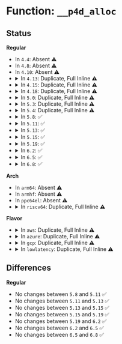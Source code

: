 # Function: <code>__p4d_alloc</code>

## Status
<b>Regular</b>
<ul>
<li>
In <code>4.4</code>: Absent ⚠️
</li>
<li>
In <code>4.8</code>: Absent ⚠️
</li>
<li>
In <code>4.10</code>: Absent ⚠️
</li>
<li>
<details>
<summary>In <code>4.13</code>: Duplicate, Full Inline ⚠️</summary>

**Collision:** Static Duplication

**Inline:** Full

**Transformation:** False

**Instances:**

```
In arch/x86/kernel/espfix_64.c (0)
Location: include/linux/mm.h:1573
Inline: True
```
```
In arch/x86/kernel/tboot.c (0)
Location: include/linux/mm.h:1573
Inline: True
```
```
In arch/x86/platform/efi/efi_64.c (0)
Location: include/linux/mm.h:1573
Inline: True
```
```
In mm/memory.c (0)
Location: include/linux/mm.h:1573
Inline: True
```
```
In mm/mremap.c (0)
Location: include/linux/mm.h:1573
Inline: True
```
```
In mm/vmalloc.c (0)
Location: include/linux/mm.h:1573
Inline: True
```
```
In mm/userfaultfd.c (0)
Location: include/linux/mm.h:1573
Inline: True
```
```
In lib/ioremap.c (0)
Location: include/linux/mm.h:1573
Inline: True
```
</details>
</li>
<li>
<details>
<summary>In <code>4.15</code>: Duplicate, Full Inline ⚠️</summary>

**Collision:** Static Duplication

**Inline:** Full

**Transformation:** False

**Instances:**

```
In arch/x86/kernel/espfix_64.c (0)
Location: include/linux/mm.h:1647
Inline: True
```
```
In arch/x86/kernel/tboot.c (0)
Location: include/linux/mm.h:1647
Inline: True
```
```
In arch/x86/platform/efi/efi_64.c (0)
Location: include/linux/mm.h:1647
Inline: True
```
```
In mm/memory.c (0)
Location: include/linux/mm.h:1647
Inline: True
```
```
In mm/mremap.c (0)
Location: include/linux/mm.h:1647
Inline: True
```
```
In mm/vmalloc.c (0)
Location: include/linux/mm.h:1647
Inline: True
```
```
In mm/hugetlb.c (0)
Location: include/linux/mm.h:1647
Inline: True
```
```
In mm/migrate.c (0)
Location: include/linux/mm.h:1647
Inline: True
```
```
In mm/userfaultfd.c (0)
Location: include/linux/mm.h:1647
Inline: True
```
```
In lib/ioremap.c (0)
Location: include/linux/mm.h:1647
Inline: True
```
</details>
</li>
<li>
<details>
<summary>In <code>4.18</code>: Duplicate, Full Inline ⚠️</summary>

**Collision:** Static Duplication

**Inline:** Full

**Transformation:** False

**Instances:**

```
In arch/x86/kernel/espfix_64.c (0)
Location: include/linux/mm.h:1734
Inline: True
```
```
In arch/x86/kernel/tboot.c (0)
Location: include/linux/mm.h:1734
Inline: True
```
```
In arch/x86/platform/efi/efi_64.c (0)
Location: include/linux/mm.h:1734
Inline: True
```
```
In mm/memory.c (0)
Location: include/linux/mm.h:1734
Inline: True
```
```
In mm/mremap.c (0)
Location: include/linux/mm.h:1734
Inline: True
```
```
In mm/vmalloc.c (0)
Location: include/linux/mm.h:1734
Inline: True
```
```
In mm/hugetlb.c (0)
Location: include/linux/mm.h:1734
Inline: True
```
```
In mm/migrate.c (0)
Location: include/linux/mm.h:1734
Inline: True
```
```
In mm/userfaultfd.c (0)
Location: include/linux/mm.h:1734
Inline: True
```
```
In lib/ioremap.c (0)
Location: include/linux/mm.h:1734
Inline: True
```
</details>
</li>
<li>
<details>
<summary>In <code>5.0</code>: Duplicate, Full Inline ⚠️</summary>

**Collision:** Static Duplication

**Inline:** Full

**Transformation:** False

**Instances:**

```
In arch/x86/kernel/espfix_64.c (0)
Location: include/linux/mm.h:1804
Inline: True
```
```
In arch/x86/kernel/tboot.c (0)
Location: include/linux/mm.h:1804
Inline: True
```
```
In arch/x86/platform/efi/efi_64.c (0)
Location: include/linux/mm.h:1804
Inline: True
```
```
In mm/memory.c (0)
Location: include/linux/mm.h:1804
Inline: True
```
```
In mm/mremap.c (0)
Location: include/linux/mm.h:1804
Inline: True
```
```
In mm/vmalloc.c (0)
Location: include/linux/mm.h:1804
Inline: True
```
```
In mm/hugetlb.c (0)
Location: include/linux/mm.h:1804
Inline: True
```
```
In mm/migrate.c (0)
Location: include/linux/mm.h:1804
Inline: True
```
```
In mm/userfaultfd.c (0)
Location: include/linux/mm.h:1804
Inline: True
```
```
In lib/ioremap.c (0)
Location: include/linux/mm.h:1804
Inline: True
```
</details>
</li>
<li>
<details>
<summary>In <code>5.3</code>: Duplicate, Full Inline ⚠️</summary>

**Collision:** Static Duplication

**Inline:** Full

**Transformation:** False

**Instances:**

```
In arch/x86/kernel/espfix_64.c (0)
Location: include/linux/mm.h:1799
Inline: True
```
```
In arch/x86/kernel/tboot.c (0)
Location: include/linux/mm.h:1799
Inline: True
```
```
In arch/x86/platform/efi/efi_64.c (0)
Location: include/linux/mm.h:1799
Inline: True
```
```
In mm/memory.c (0)
Location: include/linux/mm.h:1799
Inline: True
```
```
In mm/mremap.c (0)
Location: include/linux/mm.h:1799
Inline: True
```
```
In mm/vmalloc.c (0)
Location: include/linux/mm.h:1799
Inline: True
```
```
In mm/hugetlb.c (0)
Location: include/linux/mm.h:1799
Inline: True
```
```
In mm/userfaultfd.c (0)
Location: include/linux/mm.h:1799
Inline: True
```
```
In lib/ioremap.c (0)
Location: include/linux/mm.h:1799
Inline: True
```
</details>
</li>
<li>
<details>
<summary>In <code>5.4</code>: Duplicate, Full Inline ⚠️</summary>

**Collision:** Static Duplication

**Inline:** Full

**Transformation:** False

**Instances:**

```
In arch/x86/kernel/espfix_64.c (0)
Location: include/linux/mm.h:1771
Inline: True
```
```
In arch/x86/kernel/tboot.c (0)
Location: include/linux/mm.h:1771
Inline: True
```
```
In arch/x86/platform/efi/efi_64.c (0)
Location: include/linux/mm.h:1771
Inline: True
```
```
In mm/memory.c (0)
Location: include/linux/mm.h:1771
Inline: True
```
```
In mm/mremap.c (0)
Location: include/linux/mm.h:1771
Inline: True
```
```
In mm/vmalloc.c (0)
Location: include/linux/mm.h:1771
Inline: True
```
```
In mm/hugetlb.c (0)
Location: include/linux/mm.h:1771
Inline: True
```
```
In mm/migrate.c (0)
Location: include/linux/mm.h:1771
Inline: True
```
```
In mm/userfaultfd.c (0)
Location: include/linux/mm.h:1771
Inline: True
```
```
In lib/ioremap.c (0)
Location: include/linux/mm.h:1771
Inline: True
```
</details>
</li>
<li>
<details>
<summary>In <code>5.8</code>: ✅</summary>

```c
int __p4d_alloc(struct mm_struct *mm, pgd_t *pgd, long unsigned int address);
```

**Collision:** Unique Global

**Inline:** No

**Transformation:** False

**Instances:**

```
In mm/memory.c (ffffffff81292460)
Location: mm/memory.c:4431
Inline: False
Direct callers:
  - arch/x86/kernel/espfix_64.c:init_espfix_bsp
  - arch/x86/kernel/tboot.c:map_tboot_page
  - arch/x86/platform/efi/efi_64.c:efi_alloc_page_tables
  - arch/x86/platform/uv/bios_uv.c:efi_uv1_memmap_phys_prolog
  - mm/memory.c:__handle_mm_fault
  - mm/memory.c:apply_to_p4d_range
  - mm/memory.c:remap_pfn_range
  - mm/memory.c:__get_locked_pte
  - mm/memory.c:copy_page_range
  - mm/vmalloc.c:vmap_p4d_range
  - mm/hugetlb.c:huge_pte_alloc
  - mm/migrate.c:p4d_alloc
  - mm/userfaultfd.c:mm_alloc_pmd
  - lib/ioremap.c:ioremap_page_range
```
**Symbols:**

```
ffffffff81292460-ffffffff812924f7: __p4d_alloc (STB_GLOBAL)
```
</details>
</li>
<li>
<details>
<summary>In <code>5.11</code>: ✅</summary>

```c
int __p4d_alloc(struct mm_struct *mm, pgd_t *pgd, long unsigned int address);
```

**Collision:** Unique Global

**Inline:** No

**Transformation:** False

**Instances:**

```
In mm/memory.c (ffffffff8129cd10)
Location: mm/memory.c:4654
Inline: False
Direct callers:
  - arch/x86/kernel/espfix_64.c:init_espfix_bsp
  - arch/x86/kernel/tboot.c:map_tboot_page
  - arch/x86/mm/init_64.c:preallocate_vmalloc_pages
  - arch/x86/platform/efi/efi_64.c:efi_alloc_page_tables
  - mm/memory.c:__handle_mm_fault
  - mm/memory.c:__apply_to_page_range
  - mm/memory.c:remap_pfn_range
  - mm/memory.c:__get_locked_pte
  - mm/memory.c:copy_p4d_range
  - mm/vmalloc.c:vmap_p4d_range
  - mm/ioremap.c:ioremap_page_range
  - mm/hugetlb.c:huge_pte_alloc
  - mm/migrate.c:p4d_alloc
  - mm/userfaultfd.c:mm_alloc_pmd
```
**Symbols:**

```
ffffffff8129cd10-ffffffff8129cda7: __p4d_alloc (STB_GLOBAL)
```
</details>
</li>
<li>
<details>
<summary>In <code>5.13</code>: ✅</summary>

```c
int __p4d_alloc(struct mm_struct *mm, pgd_t *pgd, long unsigned int address);
```

**Collision:** Unique Global

**Inline:** No

**Transformation:** False

**Instances:**

```
In mm/memory.c (ffffffff812a23f0)
Location: mm/memory.c:4681
Inline: False
Direct callers:
  - arch/x86/kernel/espfix_64.c:init_espfix_bsp
  - arch/x86/kernel/tboot.c:map_tboot_page
  - arch/x86/mm/init_64.c:preallocate_vmalloc_pages
  - arch/x86/platform/efi/efi_64.c:efi_alloc_page_tables
  - mm/memory.c:__handle_mm_fault
  - mm/memory.c:__apply_to_page_range
  - mm/memory.c:remap_pfn_range_notrack
  - mm/memory.c:__get_locked_pte
  - mm/memory.c:copy_p4d_range
  - mm/vmalloc.c:vmap_small_pages_range_noflush
  - mm/vmalloc.c:vmap_range_noflush
  - mm/hugetlb.c:huge_pte_alloc
  - mm/userfaultfd.c:mm_alloc_pmd
```
**Symbols:**

```
ffffffff812a23f0-ffffffff812a248e: __p4d_alloc (STB_GLOBAL)
```
</details>
</li>
<li>
<details>
<summary>In <code>5.15</code>: ✅</summary>

```c
int __p4d_alloc(struct mm_struct *mm, pgd_t *pgd, long unsigned int address);
```

**Collision:** Unique Global

**Inline:** No

**Transformation:** False

**Instances:**

```
In mm/memory.c (ffffffff812e3760)
Location: mm/memory.c:4827
Inline: False
Direct callers:
  - arch/x86/kernel/espfix_64.c:init_espfix_bsp
  - arch/x86/kernel/tboot.c:map_tboot_page
  - arch/x86/mm/init_64.c:preallocate_vmalloc_pages
  - arch/x86/platform/efi/efi_64.c:efi_alloc_page_tables
  - mm/memory.c:__handle_mm_fault
  - mm/memory.c:__apply_to_page_range
  - mm/memory.c:remap_pfn_range_notrack
  - mm/memory.c:walk_to_pmd
  - mm/memory.c:copy_p4d_range
  - mm/vmalloc.c:vmap_small_pages_range_noflush
  - mm/vmalloc.c:vmap_range_noflush
  - mm/hugetlb.c:huge_pte_alloc
  - mm/userfaultfd.c:mm_alloc_pmd
```
**Symbols:**

```
ffffffff812e3760-ffffffff812e37fe: __p4d_alloc (STB_GLOBAL)
```
</details>
</li>
<li>
<details>
<summary>In <code>5.19</code>: ✅</summary>

```c
int __p4d_alloc(struct mm_struct *mm, pgd_t *pgd, long unsigned int address);
```

**Collision:** Unique Global

**Inline:** No

**Transformation:** False

**Instances:**

```
In mm/memory.c (ffffffff81344b00)
Location: mm/memory.c:5170
Inline: False
Direct callers:
  - arch/x86/kernel/espfix_64.c:init_espfix_bsp
  - arch/x86/kernel/tboot.c:map_tboot_page
  - arch/x86/mm/init_64.c:preallocate_vmalloc_pages
  - arch/x86/platform/efi/efi_64.c:efi_alloc_page_tables
  - mm/memory.c:__handle_mm_fault
  - mm/memory.c:__apply_to_page_range
  - mm/memory.c:remap_pfn_range_notrack
  - mm/memory.c:walk_to_pmd
  - mm/memory.c:copy_p4d_range
  - mm/mprotect.c:change_protection_range
  - mm/vmalloc.c:vmap_small_pages_range_noflush
  - mm/vmalloc.c:vmap_range_noflush
  - mm/hugetlb.c:huge_pte_alloc
  - mm/userfaultfd.c:mm_alloc_pmd
```
**Symbols:**

```
ffffffff81344b00-ffffffff81344b9e: __p4d_alloc (STB_GLOBAL)
```
</details>
</li>
<li>
<details>
<summary>In <code>6.2</code>: ✅</summary>

```c
int __p4d_alloc(struct mm_struct *mm, pgd_t *pgd, long unsigned int address);
```

**Collision:** Unique Global

**Inline:** No

**Transformation:** False

**Instances:**

```
In mm/memory.c (ffffffff813bcd10)
Location: mm/memory.c:5250
Inline: False
Direct callers:
  - arch/x86/kernel/espfix_64.c:init_espfix_bsp
  - arch/x86/kernel/tboot.c:map_tboot_page
  - arch/x86/mm/init_64.c:preallocate_vmalloc_pages
  - arch/x86/platform/efi/efi_64.c:efi_alloc_page_tables
  - mm/memory.c:__handle_mm_fault
  - mm/memory.c:__apply_to_page_range
  - mm/memory.c:remap_pfn_range_notrack
  - mm/memory.c:walk_to_pmd
  - mm/memory.c:copy_p4d_range
  - mm/mprotect.c:change_protection_range
  - mm/vmalloc.c:vmap_small_pages_range_noflush
  - mm/vmalloc.c:vmap_range_noflush
  - mm/hugetlb.c:huge_pte_alloc
  - mm/migrate_device.c:p4d_alloc
  - mm/userfaultfd.c:mm_alloc_pmd
```
**Symbols:**

```
ffffffff813bcd10-ffffffff813bcdae: __p4d_alloc (STB_GLOBAL)
```
</details>
</li>
<li>
<details>
<summary>In <code>6.5</code>: ✅</summary>

```c
int __p4d_alloc(struct mm_struct *mm, pgd_t *pgd, long unsigned int address);
```

**Collision:** Unique Global

**Inline:** No

**Transformation:** False

**Instances:**

```
In mm/memory.c (ffffffff813f1a30)
Location: mm/memory.c:5442
Inline: False
Direct callers:
  - arch/x86/kernel/espfix_64.c:init_espfix_bsp
  - arch/x86/kernel/tboot.c:map_tboot_page
  - arch/x86/mm/init_64.c:preallocate_vmalloc_pages
  - arch/x86/platform/efi/efi_64.c:efi_alloc_page_tables
  - mm/memory.c:__handle_mm_fault
  - mm/memory.c:__apply_to_page_range
  - mm/memory.c:remap_p4d_range
  - mm/memory.c:walk_to_pmd
  - mm/memory.c:copy_p4d_range
  - mm/mprotect.c:change_protection_range
  - mm/vmalloc.c:vmap_small_pages_range_noflush
  - mm/vmalloc.c:vmap_range_noflush
  - mm/hugetlb.c:huge_pte_alloc
  - mm/migrate_device.c:p4d_alloc
  - mm/userfaultfd.c:mm_alloc_pmd
```
**Symbols:**

```
ffffffff813f1a30-ffffffff813f1ad1: __p4d_alloc (STB_GLOBAL)
```
</details>
</li>
<li>
<details>
<summary>In <code>6.8</code>: ✅</summary>

```c
int __p4d_alloc(struct mm_struct *mm, pgd_t *pgd, long unsigned int address);
```

**Collision:** Unique Global

**Inline:** No

**Transformation:** False

**Instances:**

```
In mm/memory.c (ffffffff8141c6e0)
Location: mm/memory.c:5668
Inline: False
Direct callers:
  - arch/x86/kernel/espfix_64.c:init_espfix_bsp
  - arch/x86/kernel/tboot.c:map_tboot_page
  - arch/x86/mm/init_64.c:preallocate_vmalloc_pages
  - arch/x86/platform/efi/efi_64.c:efi_alloc_page_tables
  - mm/memory.c:__handle_mm_fault
  - mm/memory.c:__apply_to_page_range
  - mm/memory.c:remap_pfn_range_notrack
  - mm/memory.c:walk_to_pmd
  - mm/memory.c:copy_p4d_range
  - mm/mprotect.c:change_protection_range
  - mm/vmalloc.c:vmap_small_pages_range_noflush
  - mm/vmalloc.c:vmap_range_noflush
  - mm/hugetlb.c:huge_pte_alloc
  - mm/migrate_device.c:p4d_alloc
  - mm/userfaultfd.c:mm_alloc_pmd
```
**Symbols:**

```
ffffffff8141c6e0-ffffffff8141c781: __p4d_alloc (STB_GLOBAL)
```
</details>
</li>
</ul>
<b>Arch</b>
<ul>
<li>
In <code>arm64</code>: Absent ⚠️
</li>
<li>
In <code>armhf</code>: Absent ⚠️
</li>
<li>
In <code>ppc64el</code>: Absent ⚠️
</li>
<li>
<details>
<summary>In <code>riscv64</code>: Duplicate, Full Inline ⚠️</summary>

**Collision:** Static Duplication

**Inline:** Full

**Transformation:** False

**Instances:**

```
In mm/memory.c (0)
Location: include/linux/mm.h:1771
Inline: True
```
```
In mm/mremap.c (0)
Location: include/linux/mm.h:1771
Inline: True
```
```
In mm/vmalloc.c (0)
Location: include/linux/mm.h:1771
Inline: True
```
```
In mm/hugetlb.c (0)
Location: include/linux/mm.h:1771
Inline: True
```
```
In mm/userfaultfd.c (0)
Location: include/linux/mm.h:1771
Inline: True
```
```
In lib/ioremap.c (0)
Location: include/linux/mm.h:1771
Inline: True
```
</details>
</li>
</ul>
<b>Flavor</b>
<ul>
<li>
<details>
<summary>In <code>aws</code>: Duplicate, Full Inline ⚠️</summary>

**Collision:** Static Duplication

**Inline:** Full

**Transformation:** False

**Instances:**

```
In arch/x86/kernel/espfix_64.c (0)
Location: include/linux/mm.h:1771
Inline: True
```
```
In arch/x86/kernel/tboot.c (0)
Location: include/linux/mm.h:1771
Inline: True
```
```
In arch/x86/platform/efi/efi_64.c (0)
Location: include/linux/mm.h:1771
Inline: True
```
```
In mm/memory.c (0)
Location: include/linux/mm.h:1771
Inline: True
```
```
In mm/mremap.c (0)
Location: include/linux/mm.h:1771
Inline: True
```
```
In mm/vmalloc.c (0)
Location: include/linux/mm.h:1771
Inline: True
```
```
In mm/hugetlb.c (0)
Location: include/linux/mm.h:1771
Inline: True
```
```
In mm/migrate.c (0)
Location: include/linux/mm.h:1771
Inline: True
```
```
In mm/userfaultfd.c (0)
Location: include/linux/mm.h:1771
Inline: True
```
```
In lib/ioremap.c (0)
Location: include/linux/mm.h:1771
Inline: True
```
</details>
</li>
<li>
<details>
<summary>In <code>azure</code>: Duplicate, Full Inline ⚠️</summary>

**Collision:** Static Duplication

**Inline:** Full

**Transformation:** False

**Instances:**

```
In arch/x86/kernel/espfix_64.c (0)
Location: include/linux/mm.h:1771
Inline: True
```
```
In arch/x86/kernel/tboot.c (0)
Location: include/linux/mm.h:1771
Inline: True
```
```
In arch/x86/platform/efi/efi_64.c (0)
Location: include/linux/mm.h:1771
Inline: True
```
```
In mm/memory.c (0)
Location: include/linux/mm.h:1771
Inline: True
```
```
In mm/mremap.c (0)
Location: include/linux/mm.h:1771
Inline: True
```
```
In mm/vmalloc.c (0)
Location: include/linux/mm.h:1771
Inline: True
```
```
In mm/hugetlb.c (0)
Location: include/linux/mm.h:1771
Inline: True
```
```
In mm/migrate.c (0)
Location: include/linux/mm.h:1771
Inline: True
```
```
In mm/userfaultfd.c (0)
Location: include/linux/mm.h:1771
Inline: True
```
```
In lib/ioremap.c (0)
Location: include/linux/mm.h:1771
Inline: True
```
</details>
</li>
<li>
<details>
<summary>In <code>gcp</code>: Duplicate, Full Inline ⚠️</summary>

**Collision:** Static Duplication

**Inline:** Full

**Transformation:** False

**Instances:**

```
In arch/x86/kernel/espfix_64.c (0)
Location: include/linux/mm.h:1771
Inline: True
```
```
In arch/x86/kernel/tboot.c (0)
Location: include/linux/mm.h:1771
Inline: True
```
```
In arch/x86/platform/efi/efi_64.c (0)
Location: include/linux/mm.h:1771
Inline: True
```
```
In mm/memory.c (0)
Location: include/linux/mm.h:1771
Inline: True
```
```
In mm/mremap.c (0)
Location: include/linux/mm.h:1771
Inline: True
```
```
In mm/vmalloc.c (0)
Location: include/linux/mm.h:1771
Inline: True
```
```
In mm/hugetlb.c (0)
Location: include/linux/mm.h:1771
Inline: True
```
```
In mm/migrate.c (0)
Location: include/linux/mm.h:1771
Inline: True
```
```
In mm/userfaultfd.c (0)
Location: include/linux/mm.h:1771
Inline: True
```
```
In lib/ioremap.c (0)
Location: include/linux/mm.h:1771
Inline: True
```
</details>
</li>
<li>
<details>
<summary>In <code>lowlatency</code>: Duplicate, Full Inline ⚠️</summary>

**Collision:** Static Duplication

**Inline:** Full

**Transformation:** False

**Instances:**

```
In arch/x86/kernel/espfix_64.c (0)
Location: include/linux/mm.h:1771
Inline: True
```
```
In arch/x86/kernel/tboot.c (0)
Location: include/linux/mm.h:1771
Inline: True
```
```
In arch/x86/platform/efi/efi_64.c (0)
Location: include/linux/mm.h:1771
Inline: True
```
```
In mm/memory.c (0)
Location: include/linux/mm.h:1771
Inline: True
```
```
In mm/mremap.c (0)
Location: include/linux/mm.h:1771
Inline: True
```
```
In mm/vmalloc.c (0)
Location: include/linux/mm.h:1771
Inline: True
```
```
In mm/hugetlb.c (0)
Location: include/linux/mm.h:1771
Inline: True
```
```
In mm/migrate.c (0)
Location: include/linux/mm.h:1771
Inline: True
```
```
In mm/userfaultfd.c (0)
Location: include/linux/mm.h:1771
Inline: True
```
```
In lib/ioremap.c (0)
Location: include/linux/mm.h:1771
Inline: True
```
</details>
</li>
</ul>

## Differences
<b>Regular</b>
<ul>
<li>
No changes between <code>5.8</code> and <code>5.11</code> ✅
</li>
<li>
No changes between <code>5.11</code> and <code>5.13</code> ✅
</li>
<li>
No changes between <code>5.13</code> and <code>5.15</code> ✅
</li>
<li>
No changes between <code>5.15</code> and <code>5.19</code> ✅
</li>
<li>
No changes between <code>5.19</code> and <code>6.2</code> ✅
</li>
<li>
No changes between <code>6.2</code> and <code>6.5</code> ✅
</li>
<li>
No changes between <code>6.5</code> and <code>6.8</code> ✅
</li>
</ul>
